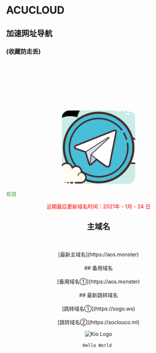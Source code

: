 # ACUCLOUD
## 加速网址导航
### (收藏防走丢)

<br />
<br />

<html>
<head>
    <title>JcMan</title>
    <style type="text/css">
    .image2{
        margin-top: 100px; 
        width:200px; 
        height:200px; 
        border-radius:20px; 
    }
    </style>
</head>
<body>
<center>
<img class="image2" src="/ssrlogo.jpg"/> 
</center>
</body>
</html>

<font color="#3D9F49">有效</font>
<center><font color="#FF0000">近期最后更新域名时间：2021年 - 1月 - 24 日</font><center/>


## 主域名 
<br />
<br />
[最新主域名](https://aos.monster) 
<br />
<br />
## 备用域名
<br />
<br />
[备用域名①](https://aos.monster)
<br />
<br />
## 最新跳转域名
<br />
<br />
[跳转域名①](https://sogo.ws)   
<br />
<br />
[跳转域名②](https://soclouco.ml)
 
 ![Kio Logo](https://acucloud.github.io/99836.jpg)
 ```java
 Hello World 
 ```
